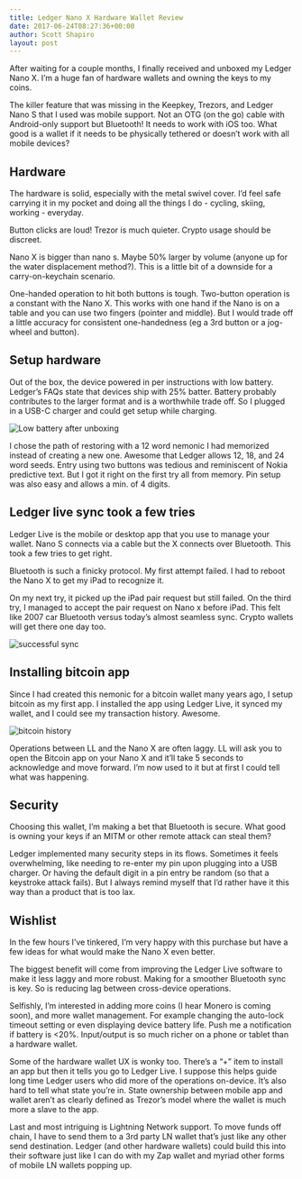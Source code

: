 ```yaml
---
title: Ledger Nano X Hardware Wallet Review
date: 2017-06-24T08:27:36+00:00
author: Scott Shapiro
layout: post
---
```


After waiting for a couple months, I finally received and unboxed my Ledger Nano X. I’m a huge fan of hardware wallets and owning the keys to my coins. 

The killer feature that was missing in the Keepkey, Trezors, and Ledger Nano S that I used was mobile support. Not an OTG (on the go) cable with Android-only support but Bluetooth! It needs to work with iOS too. What good is a wallet if it needs to be physically tethered or doesn’t work with all mobile devices?

## Hardware
The hardware is solid, especially with the metal swivel cover. I’d feel safe carrying it in my pocket and doing all the things I do - cycling, skiing, working - everyday. 

Button clicks are loud! Trezor is much quieter. Crypto usage should be discreet. 

Nano X is bigger than nano s. Maybe 50% larger by volume (anyone up for the water displacement method?). This is a little bit of a downside for a carry-on-keychain scenario. 

One-handed operation to hit both buttons is tough. Two-button operation is a constant with the Nano X. This works with one hand if the Nano is on a table and you can use two fingers (pointer and middle). But I would trade off a little accuracy for consistent one-handedness (eg a 3rd button or a jog-wheel and button). 

## Setup hardware
Out of the box, the device powered in per instructions with low battery. Ledger’s FAQs state that devices ship with 25% batter. Battery probably contributes to the larger format and is a worthwhile trade off. So I plugged in a USB-C charger and could get setup while charging. 

![Low battery after unboxing](/images/ledgerbattery.jpg)

I chose the path of restoring with a 12 word nemonic I had memorized instead of creating a new one. Awesome that Ledger allows 12, 18, and 24 word seeds. Entry using two buttons was tedious and reminiscent of Nokia predictive text. But I got it right on the first try all from memory. Pin setup was also easy and allows a min. of 4 digits. 

## Ledger live sync took a few tries
Ledger Live is the mobile or desktop app that you use to manage your wallet.  Nano S connects via a cable but the X connects over Bluetooth. This took a few tries to get right. 

Bluetooth is such a finicky protocol. My first attempt failed. I had to reboot the Nano X to get my iPad to recognize it. 

On my next try, it picked up the iPad pair request but still failed. On the third try, I managed to accept the pair request on Nano x before iPad. This felt like 2007 car Bluetooth versus today’s almost seamless sync. Crypto wallets will get there one day too. 

![successful sync](/images/ledgerready.jpg)

## Installing bitcoin app
Since I had created this nemonic for a bitcoin wallet many years ago, I setup bitcoin as my first app. I installed the app using Ledger Live, it synced my wallet, and I could see my transaction history. Awesome. 

![bitcoin history](/images/ledgerbtc.png)

Operations between LL and the Nano X are often laggy. LL will ask you to open the Bitcoin app on your Nano X and it’ll take 5 seconds to acknowledge and move forward. I’m now used to it but at first I could tell what was happening. 

## Security
Choosing this wallet, I’m making a bet that Bluetooth is secure. What good is owning your keys if an MITM or other remote attack can steal them?

Ledger implemented many security steps in its flows. Sometimes it feels overwhelming, like needing to re-enter my pin upon plugging into a USB charger. Or having the default digit in a pin entry be random (so that a keystroke attack fails). But I always remind myself that I’d rather have it this way than a product that is too lax. 

## Wishlist
In the few hours I’ve tinkered, I’m very happy with this purchase but have a few ideas for what would make the Nano X even better. 

The biggest benefit will come from improving the Ledger Live software to make it less laggy and more robust. Making for a smoother Bluetooth sync is key. So is reducing lag between cross-device operations. 

Selfishly, I’m interested in adding more coins (I hear Monero is coming soon), and more wallet management. For example changing the auto-lock timeout setting or even displaying device battery life. Push me a notification if battery is <20%. Input/output is so much richer on a phone or tablet than a hardware wallet. 

Some of the hardware wallet UX is wonky too. There’s a “+” item to install an app but then it tells you go to Ledger Live. I suppose this helps guide long time Ledger users who did more of the operations on-device. It’s also hard to tell what state you’re in. State ownership between mobile app and wallet aren’t as clearly defined as Trezor’s model where the wallet is much more a slave to the app. 

Last and most intriguing is Lightning Network support. To move funds off chain, I have to send them to a 3rd party LN wallet that’s just like any other send destination. Ledger (and other hardware wallets) could build this into their software just like I can do with my Zap wallet and myriad other forms of mobile LN wallets popping up. 